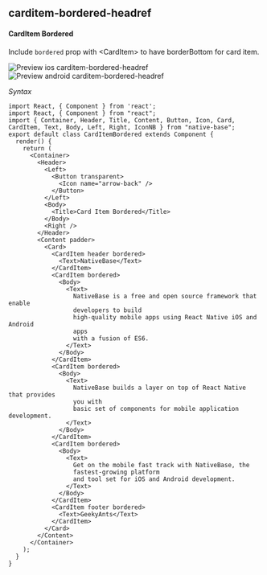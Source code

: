 ## carditem-bordered-headref
#### CardItem Bordered

Include <code>bordered</code> prop with &lt;CardItem> to have borderBottom for card item.

![Preview ios carditem-bordered-headref](https://github.com/GeekyAnts/NativeBase-KitchenSink/raw/v2.4.8/screenshots/ios/card-bordered.png)
![Preview android carditem-bordered-headref](https://github.com/GeekyAnts/NativeBase-KitchenSink/raw/v2.4.8/screenshots/android/card-bordered.png)


*Syntax*

<pre class="line-numbers"><code class="language-jsx">import React, { Component } from 'react';
import React, { Component } from "react";
import { Container, Header, Title, Content, Button, Icon, Card, CardItem, Text, Body, Left, Right, IconNB } from "native-base";
export default class CardItemBordered extends Component {
  render() {
    return (
      &lt;Container>
        &lt;Header>
          &lt;Left>
            &lt;Button transparent>
              &lt;Icon name="arrow-back" />
            &lt;/Button>
          &lt;/Left>
          &lt;Body>
            &lt;Title>Card Item Bordered&lt;/Title>
          &lt;/Body>
          &lt;Right />
        &lt;/Header>
        &lt;Content padder>
          &lt;Card>
            &lt;CardItem header bordered>
              &lt;Text>NativeBase&lt;/Text>
            &lt;/CardItem>
            &lt;CardItem bordered>
              &lt;Body>
                &lt;Text>
                  NativeBase is a free and open source framework that enable
                  developers to build
                  high-quality mobile apps using React Native iOS and Android
                  apps
                  with a fusion of ES6.
                &lt;/Text>
              &lt;/Body>
            &lt;/CardItem>
            &lt;CardItem bordered>
              &lt;Body>
                &lt;Text>
                  NativeBase builds a layer on top of React Native that provides
                  you with
                  basic set of components for mobile application development.
                &lt;/Text>
              &lt;/Body>
            &lt;/CardItem>
            &lt;CardItem bordered>
              &lt;Body>
                &lt;Text>
                  Get on the mobile fast track with NativeBase, the
                  fastest-growing platform
                  and tool set for iOS and Android development.
                &lt;/Text>
              &lt;/Body>
            &lt;/CardItem>
            &lt;CardItem footer bordered>
              &lt;Text>GeekyAnts&lt;/Text>
            &lt;/CardItem>
          &lt;/Card>
        &lt;/Content>
      &lt;/Container>
    );
  }
}</code></pre><br />
